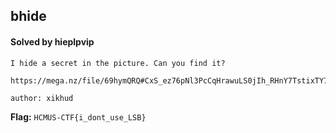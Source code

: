 ## bhide

#### Solved by hieplpvip

```
I hide a secret in the picture. Can you find it?

https://mega.nz/file/69hymQRQ#CxS_ez76pNl3PcCqHrawuLS0jIh_RHnY7TstixTY7jE

author: xikhud
```

**Flag:** `HCMUS-CTF{i_dont_use_LSB}`

